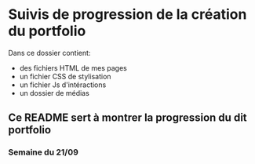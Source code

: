 # Suivis de progression de la création du portfolio
Dans ce dossier contient:   
- des fichiers HTML de mes pages
- un fichier CSS de stylisation
- un fichier Js d'intéractions
- un dossier de médias

## Ce README sert à montrer la progression du dit portfolio   
### Semaine du 21/09
